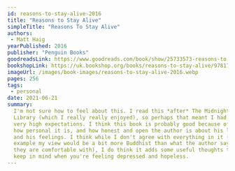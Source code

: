 ```yaml
---
id: reasons-to-stay-alive-2016
title: "Reasons to Stay Alive"
simpleTitle: "Reasons To Stay Alive"
authors: 
 - Matt Haig
yearPublished: 2016
publisher: "Penguin Books"
goodreadsLink: https://www.goodreads.com/book/show/25733573-reasons-to-stay-alive
bookshopLink: https://uk.bookshop.org/books/reasons-to-stay-alive/9781782116820
imageUrl: /images/book-images/reasons-to-stay-alive-2016.webp
pages: 256
tags: 
 - personal
date: 2021-06-21
summary: 
  I'm not sure how to feel about this. I read this *after* The Midnight
  Library (which I really really enjoyed), so perhaps that meant I had
  very high expectations. I think this book is probably good because of
  how personal it is, and how honest and open the author is about his life
  and his feelings. I think while I don't agree with everything in it (for
  example my view would be a bit more Buddhist than what the author says
  they are comfortable with), I do think it adds some useful thoughts to
  keep in mind when you're feeling depressed and hopeless.
---
```


